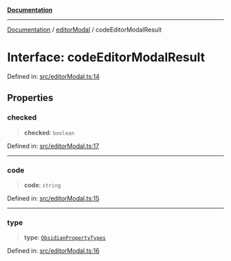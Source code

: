 [**Documentation**](../../README.md)

***

[Documentation](../../README.md) / [editorModal](../README.md) / codeEditorModalResult

# Interface: codeEditorModalResult

Defined in: [src/editorModal.ts:14](https://github.com/Christian-Me/folder-to-tags-plugin/blob/1b47fd7d007d2f33409aeb5e2ff62bca31adb1cf/src/editorModal.ts#L14)

## Properties

### checked

> **checked**: `boolean`

Defined in: [src/editorModal.ts:17](https://github.com/Christian-Me/folder-to-tags-plugin/blob/1b47fd7d007d2f33409aeb5e2ff62bca31adb1cf/src/editorModal.ts#L17)

***

### code

> **code**: `string`

Defined in: [src/editorModal.ts:15](https://github.com/Christian-Me/folder-to-tags-plugin/blob/1b47fd7d007d2f33409aeb5e2ff62bca31adb1cf/src/editorModal.ts#L15)

***

### type

> **type**: [`ObsidianPropertyTypes`](../../types/type-aliases/ObsidianPropertyTypes.md)

Defined in: [src/editorModal.ts:16](https://github.com/Christian-Me/folder-to-tags-plugin/blob/1b47fd7d007d2f33409aeb5e2ff62bca31adb1cf/src/editorModal.ts#L16)
